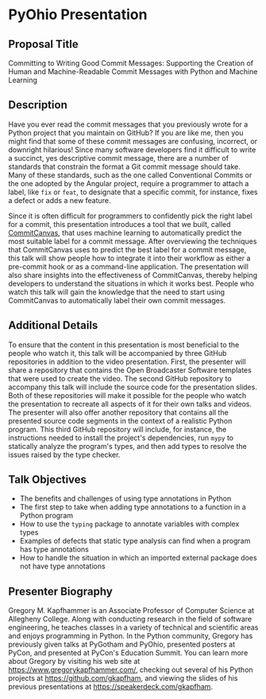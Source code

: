 # PyOhio Presentation

## Proposal Title

Committing to Writing Good Commit Messages: Supporting the Creation of Human and
Machine-Readable Commit Messages with Python and Machine Learning

## Description

Have you ever read the commit messages that you previously wrote for a Python
project that you maintain on GitHub? If you are like me, then you might find
that some of these commit messages are confusing, incorrect, or downright
hilarious! Since many software developers find it difficult to write a succinct,
yes descriptive commit message, there are a number of standards that constrain
the format a Git commit message should take. Many of these standards, such as
the one called Conventional Commits or the one adopted by the Angular project,
require a programmer to attach a label, like `fix` or `feat`, to designate that
a specific commit, for instance, fixes a defect or adds a new feature.

Since it is often difficult for programmers to confidently pick the right label
for a commit, this presentation introduces a tool that we built, called
[CommitCanvas](https://github.com/CommittedTeam/CommitCanvas), that uses
machine learning to automatically predict the most suitable label for a commit
message. After overviewing the techniques that CommitCanvas uses to predict the
best label for a commit message, this talk will show people how to integrate it
into their workflow as either a pre-commit hook or as a command-line
application. The presentation will also share insights into the effectiveness of
CommitCanvas, thereby helping developers to understand the situations in which
it works best. People who watch this talk will gain the knowledge that the need
to start using CommitCanvas to automatically label their own commit messages.

## Additional Details

To ensure that the content in this presentation is most beneficial to the people
who watch it, this talk will be accompanied by three GitHub repositories in
addition to the video presentation. First, the presenter will share a repository
that contains the Open Broadcaster Software templates that were used to create
the video. The second GitHub repository to accompany this talk will include the
source code for the presentation slides. Both of these repositories will make it
possible for the people who watch the presentation to recreate all aspects of it
for their own talks and videos. The presenter will also offer another repository
that contains all the presented source code segments in the context of a
realistic Python program. This third GitHub repository will include, for
instance, the instructions needed to install the project's dependencies, run
`mypy` to statically analyze the program's types, and then add types to
resolve the issues raised by the type checker.

## Talk Objectives

- The benefits and challenges of using type annotations in Python
- The first step to take when adding type annotations to a function in a Python program
- How to use the `typing` package to annotate variables with complex types
- Examples of defects that static type analysis can find when a program has type annotations
- How to handle the situation in which an imported external package does not have type annotations

## Presenter Biography

Gregory M. Kapfhammer is an Associate Professor of Computer Science at Allegheny
College. Along with conducting research in the field of software engineering, he
teaches classes in a variety of technical and scientific areas and enjoys
programming in Python. In the Python community, Gregory has previously given
talks at PyGotham and PyOhio, presented posters at PyCon, and presented at
PyCon's Education Summit. You can learn more about Gregory by visiting his web
site at https://www.gregorykapfhammer.com/, checking out several of his Python
projects at https://github.com/gkapfham, and viewing the slides of his previous
presentations at https://speakerdeck.com/gkapfham.
